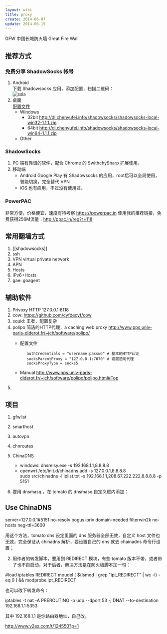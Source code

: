 ```yaml
---
layout: wiki
title: proxy
create: 2014-06-07
update: 2014-06-15
---
```


GFW 中国长城防火墙 Great Fire Wall

## 推荐方式
### 免费分享 ShadowSocks 帐号
1. Android  
下载 Shadowsocks 应用，添加配置，扫描二维码：  
![ssla](http://wogong.qiniudn.com/wikissla.png)
2. 桌面  
[配置文件](http://wogong.qiniudn.com/wikissla.json)
    - Windows
        - 32bit <http://dl.chenyufei.info/shadowsocks/shadowsocks-local-win32-1.1.1.zip>
        - 64bit <http://dl.chenyufei.info/shadowsocks/shadowsocks-local-win64-1.1.1.zip>
    - Other


### ShadowSocks
1. PC 端有靠谱的软件，配合 Chrome 的 SwithchySharp 扩展使用。
2. 移动端
   - Android Google Play 有 Shadowsocks 的应用，root后可以全局使用，智能切换，完全替代 VPN
   - iOS 也有应用，不过没有使用过。

### PowerPAC
非常方便，价格便宜，速度有待考察
https://powerpac.in
使用我的推荐链接，免费获得256M流量：http://ppac.in/reg?r=118

## 常用翻墙方式
1. [[shadowsocks]]
2. ssh
3. VPN virtual private network
4. APN
5. Hosts
6. IPv6+Hosts
7. gae: goagent

## 辅助软件
1. Privoxy HTTP 127.0.0.1:8118
2. cow: https://github.com/cyfdecyf/cow
3. squid: 王者，配置复杂
4. polipo 简洁的HTTP代理，a caching web proxy  http://www.pps.univ-paris-diderot.fr/~jch/software/polipo/  
   - 配置文件

            authCredentials = "username:passwd" # 基本的HTTP认证
            socksParentProxy = "127.0.0.1:7070" # 设置透明代理
            socksProxyType = socks5
   - Manual http://www.pps.univ-paris-diderot.fr/~jch/software/polipo/polipo.html#Top 
5. 

## 项目
1. gfwlist
2. smarthost
3. autovpn
4. chnroutes
4. ChinaDNS
    - windows: dnsrelsy.exe -s 192.168.1.1,8.8.8.8
    - openwrt /etc/init.d/chinadns
      add -s 127.0.0.1,8.8.8.8 \
          sudo src/chinadns -l iplist.txt -s 192.168.1.1,208.67.222.222,8.8.8.8 -p 5151


          
1. 要用 dnsmasq ，在 tomato 的 dnsmasq 自定义框内添加：

## Use ChinaDNS
server=127.0.0.1#5151
no-resolv
bogus-priv
domain-needed
filterwin2k
no-hosts
neg-ttl=3600

用这个方法，tomato dns 设定里面的 dns 服务器全部无效，自定义 host 文件也无效，完全保证从 chinadns 解析，要设置自己的 dns 就去 chainadns 命令行设置；

2. 用作者的转发脚本，要用到 REDIRECT 模块，有些 tomato 版本不带，或者带了也不自启动，对于后者，解决方法是在防火墙脚本加一句：

#load iptables REDIRECT moudel
[ $(lsmod | grep "ipt_REDIRECT" | wc -l) -eq 0 ] && modprobe ipt_REDIRECT

也可以改下转发命令：

iptables -t nat -A PREROUTING -p udp --dport 53 -j DNAT --to-destination 192.168.1.1:5353

其中 192.168.1.1 是你路由器地址，自己改。

http://www.v2ex.com/t/124550?p=1

